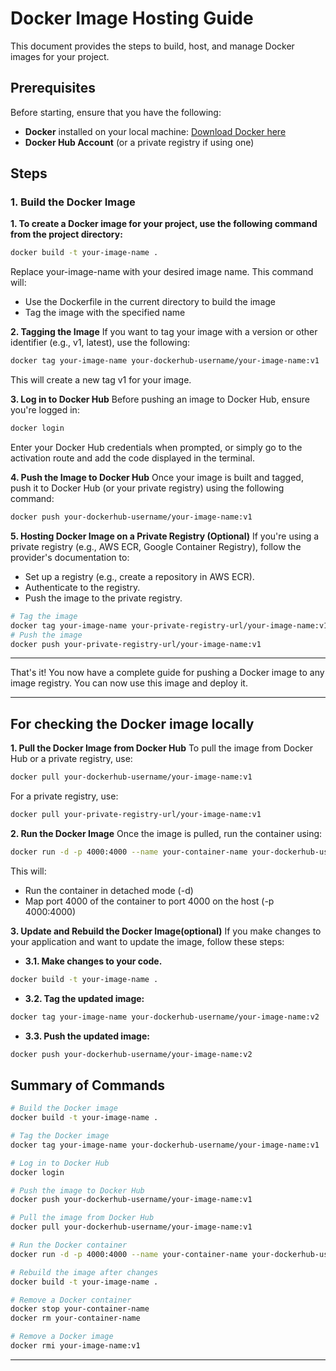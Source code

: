 # Docker Image Hosting Guide

This document provides the steps to build, host, and manage Docker images for your project.

## Prerequisites

Before starting, ensure that you have the following:

- **Docker** installed on your local machine: [Download Docker here](https://docs.docker.com/get-docker/)
- **Docker Hub Account** (or a private registry if using one)

## Steps

### 1. Build the Docker Image

**1. To create a Docker image for your project, use the following command from the project directory:**

```bash
docker build -t your-image-name .
```
Replace your-image-name with your desired image name. This command will:

- Use the Dockerfile in the current directory to build the image
- Tag the image with the specified name

**2. Tagging the Image**
If you want to tag your image with a version or other identifier (e.g., v1, latest), use the following:

```bash
docker tag your-image-name your-dockerhub-username/your-image-name:v1
```
This will create a new tag v1 for your image.

**3. Log in to Docker Hub**
Before pushing an image to Docker Hub, ensure you're logged in:

```bash
docker login
```
Enter your Docker Hub credentials when prompted, or simply go to the activation route and add the code displayed in the terminal.

**4. Push the Image to Docker Hub**
Once your image is built and tagged, push it to Docker Hub (or your private registry) using the following command:
```bash
docker push your-dockerhub-username/your-image-name:v1
```

**5. Hosting Docker Image on a Private Registry (Optional)**
If you're using a private registry (e.g., AWS ECR, Google Container Registry), follow the provider's documentation to:
- Set up a registry (e.g., create a repository in AWS ECR).
- Authenticate to the registry.
- Push the image to the private registry.

```bash
# Tag the image
docker tag your-image-name your-private-registry-url/your-image-name:v1
# Push the image
docker push your-private-registry-url/your-image-name:v1
```

---

That's it! You now have a complete guide for pushing a Docker image to any image registry. You can now use this image and deploy it.

---

## For checking the Docker image locally
**1. Pull the Docker Image from Docker Hub**
To pull the image from Docker Hub or a private registry, use:
```bash
docker pull your-dockerhub-username/your-image-name:v1
```
For a private registry, use:
```bash
docker pull your-private-registry-url/your-image-name:v1
```

**2. Run the Docker Image**
Once the image is pulled, run the container using:
```bash
docker run -d -p 4000:4000 --name your-container-name your-dockerhub-username/your-image-name:v1
```
This will:
- Run the container in detached mode (-d)
- Map port 4000 of the container to port 4000 on the host (-p 4000:4000)

**3. Update and Rebuild the Docker Image(optional)**
If you make changes to your application and want to update the image, follow these steps:
 * **3.1. Make changes to your code.**
  ```bash
  docker build -t your-image-name .
  ```
 * **3.2. Tag the updated image:**
  ```bash
  docker tag your-image-name your-dockerhub-username/your-image-name:v2
  ```
 * **3.3. Push the updated image:**
  ```bash
  docker push your-dockerhub-username/your-image-name:v2
  ```
## Summary of Commands
```bash
# Build the Docker image
docker build -t your-image-name .

# Tag the Docker image
docker tag your-image-name your-dockerhub-username/your-image-name:v1

# Log in to Docker Hub
docker login

# Push the image to Docker Hub
docker push your-dockerhub-username/your-image-name:v1

# Pull the image from Docker Hub
docker pull your-dockerhub-username/your-image-name:v1

# Run the Docker container
docker run -d -p 4000:4000 --name your-container-name your-dockerhub-username/your-image-name:v1

# Rebuild the image after changes
docker build -t your-image-name .

# Remove a Docker container
docker stop your-container-name
docker rm your-container-name

# Remove a Docker image
docker rmi your-image-name:v1
```
---
